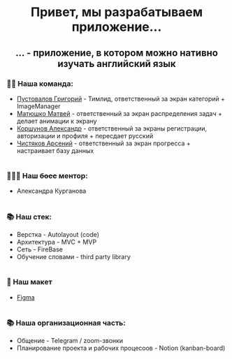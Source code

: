 <h1 align="center">Привет, мы разрабатываем приложение...</h1>
<h2 align="center">... - приложение, в котором можно нативно изучать английский язык</h2>

### 🤹‍♂️ Наша команда:
  * [Пустовалов Григорий](https://github.com/gp8stvlv) - Тимлид, ответственный за экран категорий + ImageManager
  * [Матюшко Матвей](https://github.com/ma14ew) - ответственный за экран распределения задач + делает анимации к экрану
  * [Коршунов Александр](https://github.com/CherryProgger) - ответственный за экраны регистрации, авторизации и профиля + пересдает русский
  * [Чистяков Арсений](https://github.com/Senyakas) - ответственный за экран прогресса + настраивает базу данных
#
### 👩🏼‍💻 Наш <s>босс</s> ментор:
  * Александра Курганова
#
### 📚 Наш стек:
  * Верстка - Autolayout (code)
  * Архитектура - MVC + MVP
  * Сеть - FireBase
  * Обучение словами - third party library
#
### 🪩 Наш макет
  * [Figma](https://www.figma.com/file/wxKMX9MxF8zgmq7ZrVekZ9/Untitled?type=design&node-id=23%3A798&mode=design&t=OeAxZfH8RPsutNgd-1)
#
### 📚 Наша организационная часть:
  * Общение - Telegram / zoom-звонки
  * Планирование проекта и рабочих процесоов - Notion (kanban-board)
#
